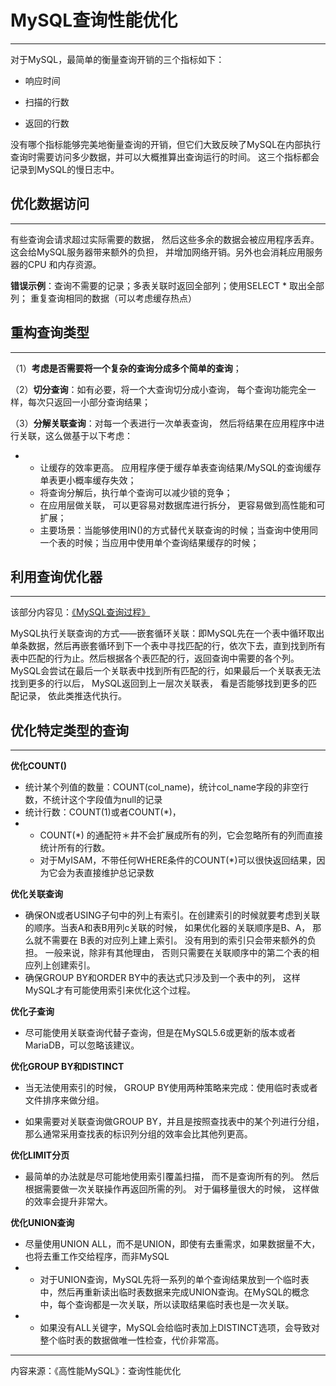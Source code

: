 # MySQL查询性能优化

---

对于MySQL，最简单的衡量查询开销的三个指标如下：

* 响应时间

* 扫描的行数

* 返回的行数

没有哪个指标能够完美地衡量查询的开销，但它们大致反映了MySQL在内部执行查询时需要访问多少数据，并可以大概推算出查询运行的时间。 这三个指标都会记录到MySQL的慢日志中。

## 优化数据访问

---

有些查询会请求超过实际需要的数据， 然后这些多余的数据会被应用程序丢弃。这会给MySQL服务器带来额外的负担， 并增加网络开销。另外也会消耗应用服务器的CPU 和内存资源。

**错误示例**：查询不需要的记录；多表关联时返回全部列；使用SELECT \* 取出全部列； 重复查询相同的数据（可以考虑缓存热点）

## 重构查询类型

---

（1）**考虑是否需要将一个复杂的查询分成多个简单的查询**；

（2）**切分查询**：如有必要，将一个大查询切分成小查询， 每个查询功能完全一样，每次只返回一小部分查询结果；

（3）**分解关联查询**：对每一个表进行一次单表查询， 然后将结果在应用程序中进行关联，这么做基于以下考虑：

* * 让缓存的效率更高。 应用程序便于缓存单表查询结果/MySQL的查询缓存单表更小概率缓存失效；
  * 将查询分解后，执行单个查询可以减少锁的竞争；
  * 在应用层做关联， 可以更容易对数据库进行拆分， 更容易做到高性能和可扩展；
  * 主要场景：当能够使用IN\(\)的方式替代关联查询的时候；当查询中使用同一个表的时候；当应用中使用单个查询结果缓存的时候；

## 利用查询优化器

---

该部分内容见：[《MySQL查询过程》](/shu-ju-ku/mysql/mysqlcha-xun-guo-cheng.md)

MySQL执行关联查询的方式——嵌套循环关联：即MySQL先在一个表中循环取出单条数据，然后再嵌套循环到下一个表中寻找匹配的行，依次下去，直到找到所有表中匹配的行为止。然后根据各个表匹配的行，返回查询中需要的各个列。MySQL会尝试在最后一个关联表中找到所有匹配的行，如果最后一个关联表无法找到更多的行以后， MySQL返回到上一层次关联表， 看是否能够找到更多的匹配记录， 依此类推迭代执行。

## 优化特定类型的查询

---

**优化COUNT\(\)**

* 统计某个列值的数量：COUNT\(col\_name\)，统计col\_name字段的非空行数，不统计这个字段值为null的记录
* 统计行数：COUNT\(1\)或者COUNT\(\*\)，
* * COUNT\(\*\) 的通配符＊井不会扩展成所有的列，它会忽略所有的列而直接统计所有的行数。
  * 对于MyISAM，不带任何WHERE条件的COUNT\(\*\)可以很快返回结果，因为它会为表直接维护总记录数

**优化关联查询**

* 确保ON或者USING子句中的列上有索引。在创建索引的时候就要考虑到关联的顺序。当表A和表B用列c关联的时候， 如果优化器的关联顺序是B、A， 那么就不需要在 B表的对应列上建上索引。 没有用到的索引只会带来额外的负担。 一般来说，除非有其他理由， 否则只需要在关联顺序中的第二个表的相应列上创建索引。
* 确保GROUP BY和ORDER BY中的表达式只涉及到一个表中的列， 这样MySQL才有可能使用索引来优化这个过程。

**优化子查询**

* 尽可能使用关联查询代替子查询，但是在MySQL5.6或更新的版本或者MariaDB，可以忽略该建议。

**优化GROUP BY和DISTINCT**

* 当无法使用索引的时候， GROUP BY使用两种策略来完成：使用临时表或者文件排序来做分组。

* 如果需要对关联查询做GROUP BY，并且是按照查找表中的某个列进行分组， 那么通常采用查找表的标识列分组的效率会比其他列更高。

**优化LIMIT分页**

* 最简单的办法就是尽可能地使用索引覆盖扫描， 而不是查询所有的列。 然后根据需要做一次关联操作再返回所需的列。 对于偏移量很大的时候， 这样做的效率会提升非常大。

**优化UNION查询**

* 尽量使用UNION ALL，而不是UNION，即使有去重需求，如果数据量不大，也将去重工作交给程序，而非MySQL
* * 对于UNION查询，MySQL先将一系列的单个查询结果放到一个临时表中，然后再重新读出临时表数据来完成UNION查询。在MySQL的概念中，每个查询都是一次关联，所以读取结果临时表也是一次关联。
* * 如果没有ALL关键字，MySQL会给临时表加上DISTINCT选项，会导致对整个临时表的数据做唯一性检查，代价非常高。

---

内容来源：《高性能MySQL》：查询性能优化

